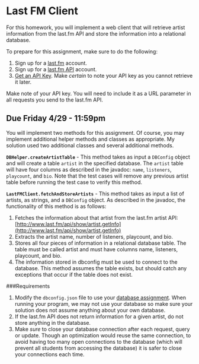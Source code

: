 Last FM Client
==============
For this homework, you will implement a web client that will retrieve artist information from the last.fm API and store the information into a relational database.

To prepare for this assignment, make sure to do the following:

1. Sign up for a [last.fm](http://www.last.fm/) account.
2. Sign up for a [last.fm API](http://www.last.fm/api) account.
3. [Get an API Key](http://www.last.fm/api/authentication). Make *certain* to note your API key as you cannot retrieve it later.

Make note of your API key. You will need to include it as a URL parameter in all requests you send to the last.fm API.

## Due Friday 4/29 - 11:59pm

You will implement two methods for this assignment. Of course, you may implement additional helper methods and classes as appropriate. My solution used two additional classes and several additional methods.

**`DBHelper.createArtistTable`** - This method takes as input a `DBConfig` object and will create a table `artist` in the specified database. The `artist` table will have four columns as described in the javadoc: `name`, `listeners`, `playcount`, and `bio`. Note that the test cases will remove any previous artist table before running the test case to verify this method.

**`LastFMClient.fetchAndStoreArtists`** - This method takes as input a list of artists, as strings, and a `DBConfig` object. As described in the javadoc, the functionality of this method is as follows:

1. Fetches the information about that artist from the last.fm artist API: [http://www.last.fm/api/show/artist.getInfo](http://www.last.fm/api/show/artist.getInfo)
2. Extracts the artist name, number of listeners, playcount, and bio.
3. Stores all four pieces of information in a relational database table. The table must be called artist and must have columns name, listeners, playcount, and bio.
4. The information stored in dbconfig must be used to connect to the database.
This method assumes the table exists, but should catch any exceptions that occur if the table does not exist.

###Requirements

1. Modify the `dbconfig.json` file to use your [database assignment](https://github.com/CS212-S16/lectures/blob/master/notes/dbassignments.md). When running your program, we may not use your database so make sure your solution does not assume anything about your own database.
2. If the last.fm API does not return information for a given artist, do not store anything in the database.
3. Make *sure* to close your database connection after each request, query or update. Though an optimization would reuse the same connection, to avoid having too many open connections to the database (which will prevent all students from accessing the database) it is safer to close your connections each time.

